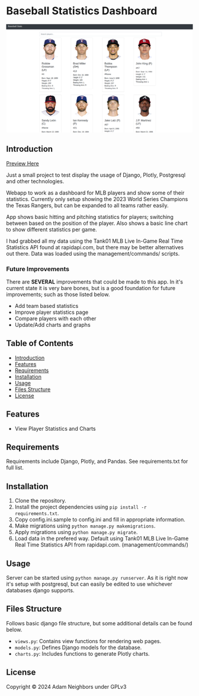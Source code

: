 # Baseball Statistics Dashboard

<p alighn="center">
    <img  src="preview.png" alt="drawing" width="750"/>
</p>

## Introduction

<a target="_blank" href="https://baseball.adamneighbors.com">Preview Here</a>

Just a small project to test display the usage of Django, Plotly, Postgresql and other technologies.

Webapp to work as a dashboard for MLB players and show some of their statistics. Currently only setup showing the 2023 World Series Champions the Texas Rangers, but can be expanded to all teams rather easily.

App shows basic hitting and pitching statistics for players; switching between based on the position of the player. Also shows a basic line chart to show different statistics per game.

I had grabbed all my data using the Tank01 MLB Live In-Game Real Time Statistics API found at rapidapi.com, but there may be better alternatives out there. Data was loaded using the management/commands/ scripts.

### Future Improvements
There are **SEVERAL** improvements that could be made to this app. In it's current state it is very bare bones, but is a good foundation for future improvements; such as those listed below.

- Add team based statistics
- Improve player statistics page
- Compare players with each other
- Update/Add charts and graphs

## Table of Contents

- [Introduction](#introduction)
- [Features](#features)
- [Requirements](#requirements)
- [Installation](#installation)
- [Usage](#usage)
- [Files Structure](#files-structure)
- [License](#license)

## Features

- View Player Statistics and Charts

## Requirements

Requirements include Django, Plotly, and Pandas. See requirements.txt for full list.

## Installation

1. Clone the repository.
2. Install the project dependencies using `pip install -r requirements.txt`.
3. Copy config.ini.sample to config.ini and fill in appropriate information.
4. Make migrations using `python manage.py makemigrations`.
5. Apply migrations using `python manage.py migrate`.
6. Load data in the prefered way. Default using Tank01 MLB Live In-Game Real Time Statistics API from rapidapi.com. (management/commands/)

## Usage

Server can be started using `python manage.py runserver`. As it is right now it's setup with postgresql, but can easily be edited to use whichever databases django supports.

## Files Structure

Follows basic django file structure, but some additional details can be found below.

- `views.py`: Contains view functions for rendering web pages.
- `models.py`: Defines Django models for the database.
- `charts.py`: Includes functions to generate Plotly charts.

## License

Copyright © 2024 Adam Neighbors under GPLv3